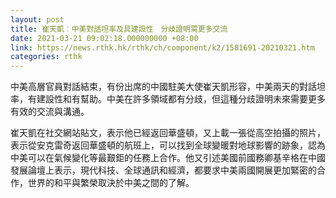 ```yaml
---
layout: post
title: 崔天凱︰中美對話坦率及具建設性　分歧證明需更多交流
date: 2021-03-21 09:02:18.000000000 +08:00
link: https://news.rthk.hk/rthk/ch/component/k2/1581691-20210321.htm
categories: rthk
---
```


中美高層官員對話結束，有份出席的中國駐美大使崔天凱形容，中美兩天的對話坦率，有建設性和有幫助。中美在許多領域都有分歧，但這種分歧證明未來需要更多有效的交流與溝通。

崔天凱在社交網站貼文，表示他已經返回華盛頓，又上載一張從高空拍攝的照片，表示從安克雷奇返回華盛頓的航班上，可以找到全球變暖對地球影響的跡象，認為中美可以在氣候變化等最艱鉅的任務上合作。他又引述美國前國務卿基辛格在中國發展論壇上表示，現代科技、全球通訊和經濟，都要求中美兩國開展更加緊密的合作，世界的和平與繁榮取決於中美之間的了解。
